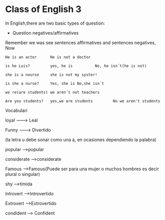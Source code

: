 # Class of English 3

In English,there are two basic types of question: 

- Question negatives/affirmatives

Remember we was see sentences affirmatives and sentences negatives, Now

```text
He is an actor 		He is not a doctor

is he Luis?   		yes, he is 			No, he isn´t(he is not)

she is a nourse		she is not my syster!

is she a nurse?		Yes, she is No,she isn´t

we re(are students)	we aren´t not teachers

Are you students? 	yes,we are students			No we aren't students
```

Vocabularí

loyal	---> Leal

Funny ---> Divertido

(la letra u debe sonar como una a, en ocasiones dependiendo la palabra)

popular		 -->popular

considerate  -->considerate

Famous 		-->Famous(Puede ser para una mujer o muchos hombres es decir plural o singular)

shy 				-->timida

Introvert 	   -->Introvertido

Extrovert	   -->Extrovertido

condident	 --> Confident








